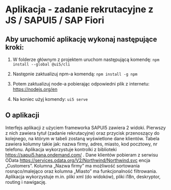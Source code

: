 # Aplikacja - zadanie rekrutacyjne z JS / SAPUI5 / SAP Fiori

## Aby uruchomić aplikację wykonaj następujące kroki:

1. W folderze głównym z projektem uruchom następującą komendę:
   `npm install --global @ui5/cli`

2. Następnie zaktualizuj npm-a komendą:
   `npm install -g npm`

3. Potem zaktualizuj node-a pobierając odpowiedni plik z internetu:
   https://nodejs.org/en

4. Na koniec użyj komendy:
   `ui5 serve`

## O aplikacji

Interfejs aplikacji z użyciem frameworka SAPUI5 zawiera 2 widoki. Pierwszy z nich zawiera tytuł (zadanie rekrutacyjne) oraz przycisk przenoszący do kolejnego, na którym w tabeli zostaną wyświetlone dane klientów. Tabela zawiera kolumny takie jak: nazwa firmy, adres, miasto, kod pocztowy, nr telefonu. Aplikacja wykorzystuje kontrolki z biblioteki https://sapui5.hana.ondemand.com/ . Dane klientów pobieram z serwisu OData https://services.odata.org/V2/Northwind/Northwind.svc encja „Customers”. Kolumna „Nazwa firmy” ma możliwość sortowania rosnąco/malejąco oraz kolumna „Miasto” ma funkcjonalność filtrowania. Aplikacja wykorzystuje m.in. pliki xml (do widoków), pliki i18n, deskryptor, routing i nawigację.

